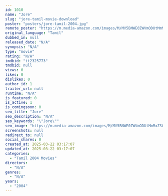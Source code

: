 ```yaml
---
id: 1010
name: "Jore"
slug: "jore-tamil-movie-download"
poster: "posters/jore-tamil-2004.jpg"
remote_poster: "https://m.media-amazon.com/images/M/MV5BNWE0ZWVmODUtMmMxZS00MDBmLWFjYjAtMTk5YTVhM2Y4MjBhXkEyXkFqcGdeQXVyOTk3NTc2MzE@._V1_SX300.jpg"
original_language: "Tamil"
dubbed_in: null
released_date: "N/A"
synopsis: "N/A"
type: "movie"
rating: "N/A"
imdbid: "tt2325773"
tmdbid: null
views: 0
likes: 0
dislikes: 0
author_id: 1
trailer_url: null
runtime: "N/A"
is_featured: 0
is_active: 1
is_comingsoon: 0
seo_title: "Jore"
seo_description: "N/A"
seo_keywords: "\"Jore\""
seo_image: "https://m.media-amazon.com/images/M/MV5BNWE0ZWVmODUtMmMxZS00MDBmLWFjYjAtMTk5YTVhM2Y4MjBhXkEyXkFqcGdeQXVyOTk3NTc2MzE@._V1_SX300.jpg"
screenshots: null
redirect_to: null
social_shares: 0
created_at: 2025-03-22 03:17:07
updated_at: 2025-03-22 03:17:07
categories:
  - "Tamil 2004 Movies"
directors:
  - "N/A"
genres:
  - "N/A"
years:
  - "2004"
---
```


